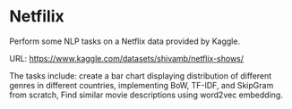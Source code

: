 # Netfilix
Perform some NLP tasks on a Netflix data provided by Kaggle. 

URL: https://www.kaggle.com/datasets/shivamb/netflix-shows/

The tasks include: create a bar chart displaying distribution of different genres in different countries, implementing BoW, TF-IDF, and SkipGram from scratch, Find similar movie descriptions using word2vec embedding.
